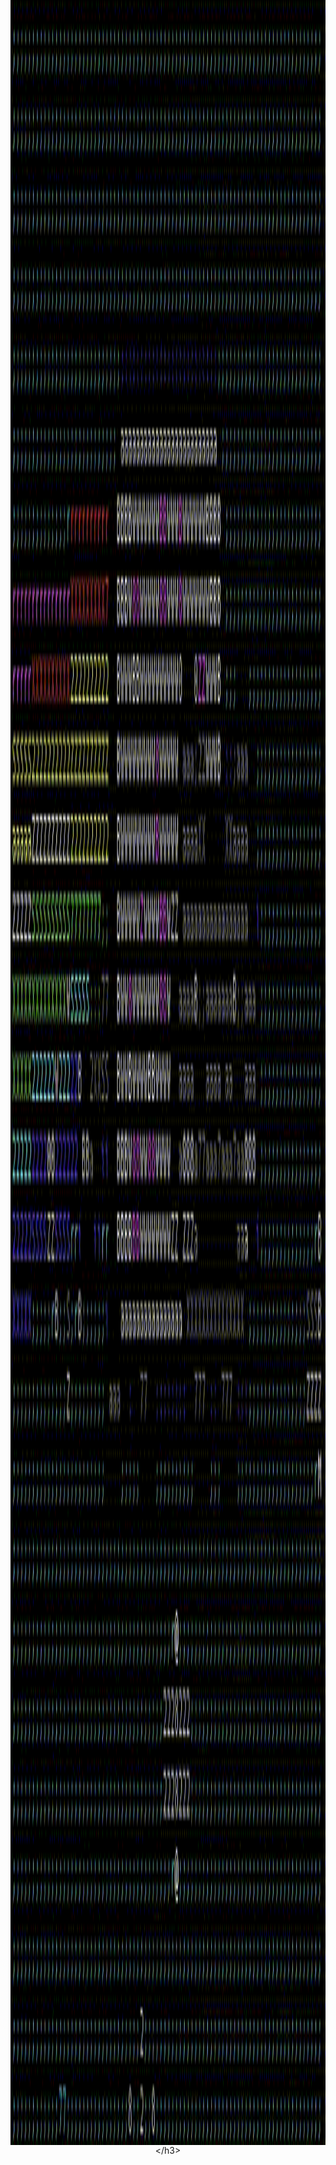 <div style="display: flex; flex-direction: column; align-items: center; justify-content: center; height: 70vh; text-align: center;">
  <div style="height: 50%; center;"></div>
  <h1 align="center">  <img  alt="html5" src="https://media0.giphy.com/media/CwTvSiWflgCGKgz5eb/giphy.gif?cid=6c09b9524mvbgmz6vt8ujud30y2u7uw4l43vmx11f282q95p&ep=v1_internal_gif_by_id&rid=giphy.gif&ct=s" style="width: 100px; height: auto%; transform: scaleX(-1)" />
                <img alt="Siberian GitHub stats" src="https://readme-typing-svg.demolab.com/?color=004d7a&lines=É+O+Git's+And+GitHub's+Like+That." />
   <img alt="html5" src="https://media0.giphy.com/media/CwTvSiWflgCGKgz5eb/giphy.gif?cid=6c09b9524mvbgmz6vt8ujud30y2u7uw4l43vmx11f282q95p&ep=v1_internal_gif_by_id&rid=giphy.gif&ct=s" style="width: 100px; height: auto;" /></h1>

  <h6 align="center"> <img  alt="html5"
   src="https://user-images.githubusercontent.com/5713670/87202985-820dcb80-c2b6-11ea-9f56-7ec461c497c3.gif"style="width: 70px; height: 70%; transform: scaleX(1)" style="width: 40px; height: 70%;" />  
     <img alt="Siberian GitHub stats" src="https://readme-typing-svg.demolab.com/?color=004d7a&lines=Apenas+um+Backup+de+Quase+tudo" />
  <img alt="html5"
 src="https://user-images.githubusercontent.com/5713670/87202985-820dcb80-c2b6-11ea-9f56-7ec461c497c3.gif" style="width: 70px; height: 70%; transform: scaleX(-1)" style="width: 50px; height: 100%;" /> </h6>
<div

  
  [ <img src="https://raw.githubusercontent.com/khrome/ansi-gif/master/Samples/nyan.gif" style="display: flex; flex-direction: column; align: center; justify-content: center; height: 95vh;">]([https://youtu.be/-y6a6I3-zYE?t=25](https://youtu.be/QH2-TGUlwu4?si=Rux2I6YHiWOCeVio&t=44)https://youtu.be/QH2-TGUlwu4?si=Rux2I6YHiWOCeVio&t=44)</h3>

</div>
